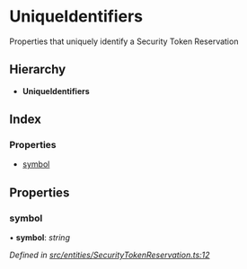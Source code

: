 # UniqueIdentifiers

Properties that uniquely identify a Security Token Reservation

## Hierarchy

* **UniqueIdentifiers**

## Index

### Properties

* [symbol]()

## Properties

### symbol

• **symbol**: _string_

_Defined in_ [_src/entities/SecurityTokenReservation.ts:12_](https://github.com/PolymathNetwork/polymath-sdk/blob/550676f/src/entities/SecurityTokenReservation.ts#L12)

